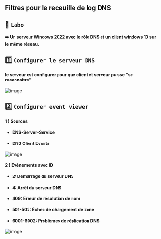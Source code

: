 ## Filtres pour le receuille de log DNS

## 🥼 `Labo` 
#### ➡️ Un serveur Windows 2022 avec le rôle DNS et un client windows 10 sur le même réseau.
## 1️⃣ `Configurer le serveur DNS` 
#### le serveur est configurer pour que client et serveur puisse "se reconnaitre"
![image](https://github.com/user-attachments/assets/c617af29-7b50-4f49-ac71-e008c6475554)
## 2️⃣ `Configurer event viewer`
#### 1 ) Sources 
* #### DNS-Server-Service
* #### DNS Client Events
![image](https://github.com/user-attachments/assets/8646e993-ac97-4e51-b4c4-6fa5465367e9)
#### 2 ) Evénements avec ID
* #### 2: Démarrage du serveur DNS
* #### 4: Arrêt du serveur DNS
* #### 409: Erreur de résolution de nom
* #### 501-502: Échec de chargement de zone
* #### 6001-6002: Problèmes de réplication DNS
![image](https://github.com/user-attachments/assets/51a903bb-affa-47d7-97d9-87a661b6961b)





